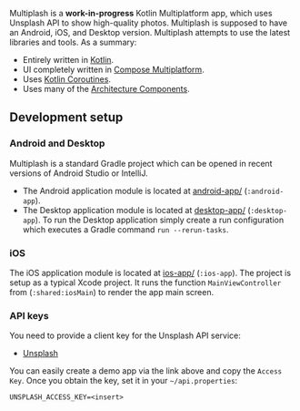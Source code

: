 Multiplash is a **work-in-progress** Kotlin Multiplatform app, which uses Unsplash API to show high-quality photos.
Multiplash is supposed to have an Android, iOS, and Desktop version.
Multiplash attempts to use the latest libraries and tools. As a summary:

* Entirely written in [Kotlin](https://kotlinlang.org/).
* UI completely written in [Compose Multiplatform](https://www.jetbrains.com/lp/compose-multiplatform/).
* Uses [Kotlin Coroutines](https://kotlinlang.org/docs/reference/coroutines/coroutines-guide.html).
* Uses many of the [Architecture Components](https://developer.android.com/topic/libraries/architecture/).

## Development setup

### Android and Desktop

Multiplash is a standard Gradle project which can be opened in recent versions of Android Studio or IntelliJ.

- The Android application module is located at [android-app/](android-app) (`:android-app`).
- The Desktop application module is located at [desktop-app/](desktop-app) (`:desktop-app`). To run the Desktop
  application simply create a run configuration which executes a Gradle command `run --rerun-tasks`.

### iOS

The iOS application module is located at [ios-app/](ios-app) (`:ios-app`). The project is setup as a typical Xcode
project. It runs the function `MainViewController` from (`:shared:iosMain`) to render the app main screen.

### API keys

You need to provide a client key for the Unsplash API service:

- [Unsplash](https://unsplash.com/developers)

You can easily create a demo app via the link above and copy the `Access Key`.
Once you obtain the key, set it in your `~/api.properties`:

```
UNSPLASH_ACCESS_KEY=<insert>
```
